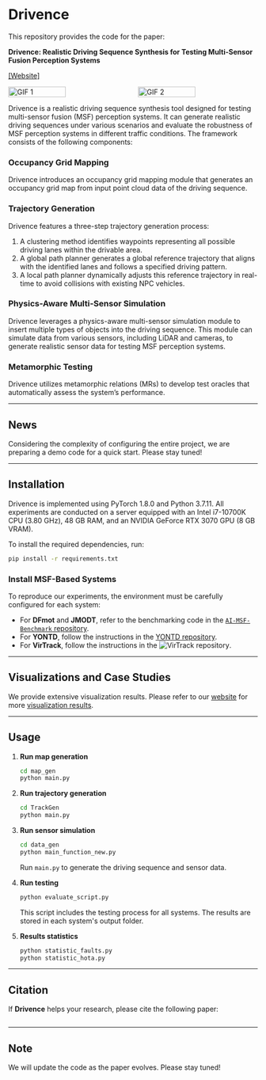 # Drivence

This repository provides the code for the paper:

**Drivence: Realistic Driving Sequence Synthesis for Testing Multi-Sensor Fusion Perception Systems**

[[Website]](https://sites.google.com/view/drivence)

[//]: # (![]&#40;https://github.com/853108389/drivence_test/blob/main/src/0_110_pic_labels_gen_virmot.gif&#41;  )

[//]: # (![]&#40;https://github.com/853108389/drivence_test/blob/main/src/0_110_pc_labels_gen_virmot.gif&#41;)

<div style="display: flex; justify-content: space-between;">
  <img src="https://github.com/853108389/drivence_test/blob/main/src/0_110_pic_labels_gen_virmot.gif" alt="GIF 1" width="48%">
  <img src="https://github.com/853108389/drivence_test/blob/main/src/0_110_pc_labels_gen_virmot.gif" alt="GIF 2" width="48%">
</div>


Drivence is a realistic driving sequence synthesis tool designed for testing multi-sensor fusion (MSF) perception systems. It can generate realistic driving sequences under various scenarios and evaluate the robustness of MSF perception systems in different traffic conditions. The framework consists of the following components:

[](https://github.com/853108389/drivence_test/blob/main/src/workflow.png)

### **Occupancy Grid Mapping**  
Drivence introduces an occupancy grid mapping module that generates an occupancy grid map from input point cloud data of the driving sequence.

### **Trajectory Generation**  
Drivence features a three-step trajectory generation process:  
1. A clustering method identifies waypoints representing all possible driving lanes within the drivable area.  
2. A global path planner generates a global reference trajectory that aligns with the identified lanes and follows a specified driving pattern.  
3. A local path planner dynamically adjusts this reference trajectory in real-time to avoid collisions with existing NPC vehicles.

### **Physics-Aware Multi-Sensor Simulation**  
Drivence leverages a physics-aware multi-sensor simulation module to insert multiple types of objects into the driving sequence. This module can simulate data from various sensors, including LiDAR and cameras, to generate realistic sensor data for testing MSF perception systems.

### **Metamorphic Testing**  
Drivence utilizes metamorphic relations (MRs) to develop test oracles that automatically assess the system’s performance.

---

## **News**  
Considering the complexity of configuring the entire project, we are preparing a demo code for a quick start. Please stay tuned!

---

## **Installation**

Drivence is implemented using PyTorch 1.8.0 and Python 3.7.11. All experiments are conducted on a server equipped with an Intel i7-10700K CPU (3.80 GHz), 48 GB RAM, and an NVIDIA GeForce RTX 3070 GPU (8 GB VRAM).

To install the required dependencies, run:

```bash
pip install -r requirements.txt
```

### **Install MSF-Based Systems**

To reproduce our experiments, the environment must be carefully configured for each system:  
- For **DFmot** and **JMODT**, refer to the benchmarking code in the [`AI-MSF-Benchmark` repository](https://sites.google.com/view/ai-msf-benchmark/benchmark).  
- For **YONTD**, follow the instructions in the [YONTD repository]().  
- For **VirTrack**, follow the instructions in the ![VirTrack repository]().

---

## **Visualizations and Case Studies**  

We provide extensive visualization results. Please refer to our [website](https://sites.google.com/view/drivence/experiment/faults-visualization) for more [visualization results](https://sites.google.com/view/drivence/data-visualization).

---

## **Usage**

1. **Run map generation**  
    ```bash
    cd map_gen
    python main.py
    ```

2. **Run trajectory generation**  
    ```bash
    cd TrackGen
    python main.py
    ```

3. **Run sensor simulation**  
    ```bash
    cd data_gen
    python main_function_new.py
    ```
    Run `main.py` to generate the driving sequence and sensor data.

4. **Run testing**  
    ```bash
    python evaluate_script.py
    ```
    This script includes the testing process for all systems. The results are stored in each system's output folder.

5. **Results statistics**  
    ```bash
    python statistic_faults.py
    python statistic_hota.py
    ```

---

## **Citation**

If **Drivence** helps your research, please cite the following paper:

```bibtex

```

---

## **Note**

We will update the code as the paper evolves. Please stay tuned!
